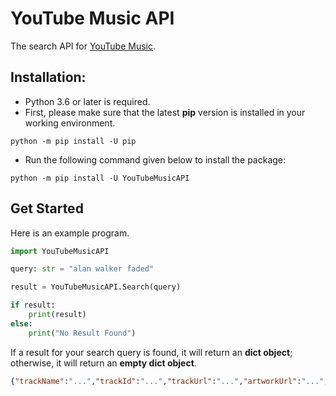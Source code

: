 # YouTube Music API
The search API for [YouTube Music](https://music.youtube.com/).

## Installation:
- Python 3.6 or later is required.
- First, please make sure that the latest **pip** version is installed in your working environment.
```
python -m pip install -U pip
```
- Run the following command given below to install the package:
```
python -m pip install -U YouTubeMusicAPI
```

## Get Started
Here is an example program.
```py
import YouTubeMusicAPI

query: str = "alan walker faded"

result = YouTubeMusicAPI.Search(query)

if result:
    print(result)
else:
    print("No Result Found")
```
If a result for your search query is found, it will return an **dict object**; otherwise, it will return an **empty dict object**. 
```json
{"trackName":"...","trackId":"...","trackUrl":"...","artworkUrl":"...","artistName":"...","artistUrl":"..."}
```
